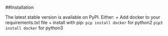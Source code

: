 ##Installation

The latest stable version is available on PyPI. Either:
	+ Add docker to your requirements.txt file
	+ install with pip:
		`pip install docker` for python2
		`pip3 install docker` for python3
